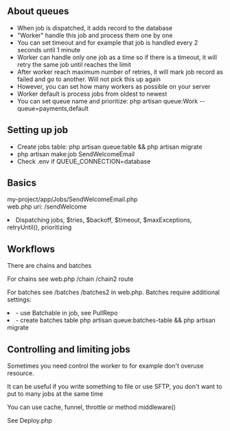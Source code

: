 ## About queues

<ul>
<li>When job is dispatched, it adds record to the database</li>
<li>"Worker" handle this job and process them one by one</li>
<li>You can set timeout and for example that job is handled every 2 seconds until 1 minute</li>
<li>Worker can handle only one job as a time so if there is a timeout, it will retry the same job until reaches the limit</li>
<li>After worker reach maximum number of retries, it will mark job record as failed and go to another. Will not pick this up again</li>
<li>However, you can set how many workers as possible on your server</li>
<li>Worker default is process jobs from oldest to newest</li>
<li>You can set queue name and prioritize: php artisan queue:Work --queue=payments,default</li>
</ul>

## Setting up job

<ul>
<li>Create jobs table: php artisan queue:table && php artisan migrate</li>
<li>php artisan make:job SendWelcomeEmail</li>
<li>Check .env if QUEUE_CONNECTION=database</li> 
</ul>

## Basics
my-project/app/Jobs/SendWelcomeEmail.php<br>
web.php uri: /sendWelcome
<li>Dispatching jobs, $tries, $backoff, $timeout, $maxExceptions, retryUntil(), prioritizing</li>

## Workflows
<p>There are chains and batches</p>
<p>For chains see web.php /chain /chain2 route</p>
<p>For batches see /batches /batches2 in web.php. Batches require additional settings:</p>
<li>- use Batchable in job, see PullRepo</li>
<li>- create batches table php artisan queue:batches-table && php artisan migrate</li>

## Controlling and limiting jobs
<p>Sometimes you need control the worker to for example don't overuse resource.</p>
<p>It can be useful if you write something to file or use SFTP, you don't want to put to many jobs at the same time</p>
<p>You can use cache, funnel, throttle or method middleware()</p>
<p>See Deploy.php</p>
